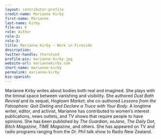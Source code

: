 ```yaml
---
layout: contributor-profile
credit-name: Marianne Kirby
first-name: Marianne
last-name: Kirby
file-as: k
role: Author
role-2:
role-3:
title: Marianne Kirby — Work in Fireside
description:
twitter-handle: therotund
profile-pic: marianne-kirby.jpg
website-url: mariannekirby.com
short-name: marianne-kirby
permalink: marianne-kirby
bio-spanish:
---
```

Marianne Kirby writes about bodies both real and imagined. She plays with the liminal space between vanishing and visibility. She authored _Dust Bath Revival_ and its sequel, _Hogtown Market_; she co-authored _Lessons from the Fatosphere: Quit Dieting and Declare a Truce with Your Body_. A longtime writer, editor, and activist, Marianne has contributed to women’s interest publications, news outlets, and TV shows that require people to have opinions. She has been published by _The Guardian_, _xoJane_, _The Daily Dot_, _Bitch Magazine_, _TIME Magazine_, and others. She has appeared on TV and radio programs ranging from the _Dr. Phil_ talk show to Radio New Zealand.
